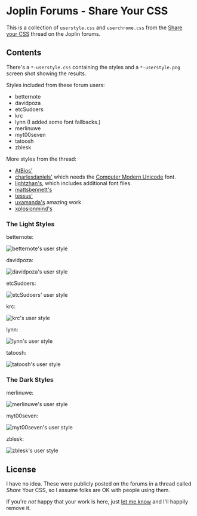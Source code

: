 # Joplin Forums - Share Your CSS

This is a collection of `userstyle.css` and `userchrome.css` from the
[Share your CSS](https://discourse.joplinapp.org/t/share-your-css/1730) thread
on the Joplin forums.

## Contents

There's a `*-userstyle.css` containing the styles and a `*-userstyle.png`
screen shot showing the results.

Styles included from these forum users:

* betternote
* davidpoza
* etcSudoers
* krc
* lynn (I added some font fallbacks.)
* merlinuwe
* myt00seven
* tatoosh
* zblesk

More styles from the thread:

* [AtBios'](https://github.com/TobiasDev/Joplin-Custom-CSS)
* [charlesdaniels'](https://git.sr.ht/~charles/dotfiles/tree/master/overlay/.config/joplin-desktop/userstyle.css)
  which needs the [Computer Modern Unicode](https://cm-unicode.sourceforge.io/)
  font.
* [lightzhan's](https://github.com/lightzhan/joplin-theme-gloden-2020), which
  includes additional font files.
* [mattsbennett's](https://github.com/mattsbennett/joplin-Nord2)
* [tessus'](https://github.com/tessus/joplin-custom-css)
* [uxamanda's](https://github.com/amandamcg/joplin-theme) amazing work
* [xplosionmind's](https://github.com/xplosionmind/joplin-theme)

### The Light Styles

betternote:

![betternote's user style](betternote-userstyle.png "Preview of betternote's user style for Joplin")

davidpoza:

![davidpoza's user style](davidpoza-userstyle.png "Preview of davidpoza's user style for Joplin")

etcSudoers:

![etcSudoers' user style](etcSudoers-userstyle.png "Preview of etcSudoers' user style for Joplin")

krc:

![krc's user style](krc-userstyle.png "Preview of krc's user style for Joplin")

lynn:

![lynn's user style](lynn-userstyle.png "Preview of lynn's user style for Joplin")

tatoosh:

![tatoosh's user style](tatoosh-userstyle.png "Preview of tatoosh's user style for Joplin")

### The Dark Styles

merlinuwe:

![merlinuwe's user style](merlinuwe-userstyle.png "Preview of merlineuwe's user style for Joplin")

myt00seven:

![myt00seven's user style](myt00seven-userstyle.png "Preview of myt00seven's user style for Joplin")

zblesk:

![zblesk's user style](zblesk-userstyle.png "Preview of zblesk's user style for Joplin")

## License

I have no idea. These were publicly posted on the forums in a thread called
_Share_ Your CSS, so I assume folks are OK with people using them.

If you're _not_ happy that your work is here, just
[let me know](mailto:chrish@taffer.ca) and I'll happily remove it.
